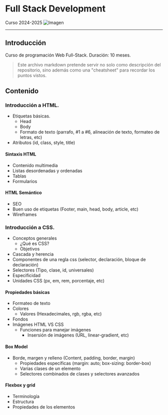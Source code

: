 # Full Stack Development
Curso 2024-2025
![Imagen](https://img.freepik.com/vector-gratis/desarrollo-aplicaciones-escritorio-telefonos-inteligentes_23-2148683810.jpg?t=st=1728932564~exp=1728936164~hmac=70f445d6bc52ac8a4e0b903d1d8914db20307695d0601427e6be78d1deb29e61&w=826)
***
## Introducción
Curso de programación Web Full-Stack. 
Duración: 10 meses.

> Este archivo markdown pretende servir no solo como descripción del repositorio, sino además como una "cheatsheet" para recordar los puntos vistos.

## Contenido
### Introducción a HTML.
 - Etiquetas básicas.
   - Head
   - Body
   - Formato de texto (parrafo, #1 a #6, alineación de texto, formateo de letras, etc)
 - Atributos (id, class, style, title)
#### Sintaxis HTML
 - Contenido multimedia
 - Listas desordenadas y ordenadas
 - Tablas
 - Formularios
#### HTML Semántico
 - SEO
 - Buen uso de etiquetas (Footer, main, head, body, article, etc)
 - Wireframes
### Introducción a CSS.
- Conceptos generales
  - ¿Qué es CSS?
  - Objetivos
- Cascada y herencia
- Componentes de una regla css (selector, declaración, bloque de declaración)
- Selectores (Tipo, clase, id, universales)
- Especificidad
- Unidades CSS (px, em, rem, porcentaje, etc)
#### Propiedades básicas
- Formateo de texto
- Colores
    - Valores (Hexadecimales, rgb, rgba, etc)
- Fondos
- Imágenes HTML VS CSS
  - Funciones para manejar imágenes
    - Insersión de imágenes (URL, linear-gradient, etc)
#### Box Model
- Borde, margen y relleno (Content, padding, border, margin)
  - Propiedades específicas (margin: auto; box-sizing: border-box) 
  - Varias clases de un elemento
  - Selectores combinados de clases y selectores avanzados 
#### Flexbox y grid 
- Terminología
- Estructura
- Propiedades de los elementos
